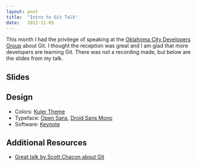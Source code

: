 ```yaml
---
layout: post
title:  "Intro to Git Talk"
date:   2012-11-05
---
```


This month I had the privilege of speaking at the [Oklahoma City Developers Group][okcdg] about Git. I thought the reception was great and I am glad that more developers are learning Git. There was not a recording made, but below are the slides from my talk.

Slides
------
<script async class="speakerdeck-embed" data-id="5097ea6720a00100020063ce" data-ratio="1.3333333333333333" src="//speakerdeck.com/assets/embed.js"></script>

Design
------

- Colors: [Kuler Theme][kuler]
- Typeface: [Open Sans][opensans], [Droid Sans Mono][droidsansmono]
- Software: [Keynote][keynote]

Additional Resources
--------------------
- [Great talk by Scott Chacon about Git][scottchacon]

[okcdg]: http://www.okcdg.org
[kuler]: https://kuler.adobe.com/#themeID/2135384
[opensans]: http://www.google.com/webfonts/specimen/Open+Sans
[droidsansmono]: http://www.google.com/webfonts/specimen/Droid+Sans+Mono
[keynote]: http://www.apple.com/iwork/keynote
[scottchacon]: http://www.youtube.com/watch?v=ZDR433b0HJY
